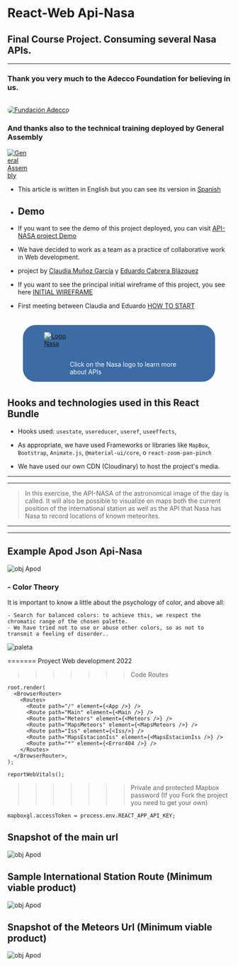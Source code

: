 # React-Web Api-Nasa
## Final Course Project. Consuming several Nasa APIs.
----------------------------------------------------------------
### Thank you very much to the Adecco Foundation for believing in us.
<a target="_blank" rel="noopener noreferrer" href="https://fundacionadecco.org/becas-y-ayudas/senior/"><img src="https://res.cloudinary.com/dquxfl0fe/image/upload/v1657192729/API-GA/adecco_o0ddcs.png" alt="Fundación Adecco" style="max-width: 40%;border-radius:1rem;margin-top:1rem"></a>
### And thanks also to the technical training deployed by General Assembly

<a target="_blank" rel="noopener noreferrer" href="https://generalassemb.ly/"><img src="https://pataruco.github.io/ga-assets/assets/logos/ga.svg" alt="General Assembly" style="max-width: 10%;"></a>


 - This article is written in English but you can see its version in [Spanish](README-es-ES.md)
 - ## Demo
- If you want to see the demo of this project deployed, you can visit [API-NASA project Demo](https://react-api-nasa.netlify.app/)

- We have decided to work as a team as a practice of collaborative work in Web development.
- project by [Claudia Muñoz García](mailto:claudia.munozgarcia@gmail.com?subject=[GitHub]%20Source%20Han%20Sans) y [Eduardo Cabrera Blázquez](mailto:ecabrerablazquez@gmail.com?subject=[GitHub]%20Source%20Han%20Sans)
- If you want to see the principal initial wireframe of this project, you see here [INITIAL WIREFRAME](https://res.cloudinary.com/dquxfl0fe/image/upload/v1658301121/API-GA/dise%C3%B1o_zvjwlz.png)
-  First meeting between Claudia and Eduardo [HOW TO START](https://res.cloudinary.com/dquxfl0fe/image/upload/v1655767968/API-GA/primeras_ideas_gwigsq.png)


   
<div style="display:flex;border:solid 3px;border-color:white;border-radius:2rem;width:fit-content;margin:2rem;background-color:rgb(60, 108, 163)">
<a target="_blank" rel="noopener noreferrer" href="https://api.nasa.gov/"><img src="https://res.cloudinary.com/dquxfl0fe/image/upload/v1657194000/API-GA/nasa-logo_w5ebmi.png" alt="Logo Nasa" style="max-width: 60%; margin-top:1rem;margin-left:3rem"></a>

<p style="color:white;margin-top:5rem;margin-right:5rem">Click on the Nasa logo to learn more about APIs</p>
</div>












## Hooks and technologies used in this React Bundle

- Hooks used:  `usestate`, `usereducer`, `useref`, `useeffects`, 

- As appropriate, we have used Frameworks or libraries like `MapBox`, `Bootstrap`, `Animate.js`, `@material-ui/core`, o `react-zoom-pan-pinch`
- We have used our own CDN (Cloudinary) to host the project's media.
--------------------------------------
--------------------------------------
> In this exercise, the API-NASA of the astronomical image of the day is called.
> It will also be possible to visualize on maps both the current position 
> of the international station as well as the API that Nasa has
> Nasa to record locations of known meteorites.
--------------------------------------
--------------------------------------
## Example Apod Json Api-Nasa
![obj Apod](https://res.cloudinary.com/dquxfl0fe/image/upload/v1658221607/API-GA/2022-07-05_21h17_03_y8ogpw.png)





### - Color Theory

   It is important to know a little about the psychology of color, and above all:
    
    - Search for balanced colors: to achieve this, we respect the chromatic range of the chosen palette.
    - We have tried not to use or abuse other colors, so as not to transmit a feeling of disorder..

   ![paleta](https://res.cloudinary.com/dquxfl0fe/image/upload/v1657994150/API-GA/paleta_sdyfk5.png)


   
=======
Proyect Web development 2022
>>>>>>> Code Routes
```const root = ReactDOM.createRoot(document.getElementById('root'));
root.render(
  <BrowserRouter>
    <Routes>
      <Route path="/" element={<App />} />
      <Route path="Main" element={<Main />} />
      <Route path="Meteors" element={<Meteors />} />
      <Route path="MapsMeteors" element={<MapsMeteors />} />
      <Route path="Iss" element={<Iss/>} />
      <Route path="MapsEstacionIss" element={<MapsEstacionIss />} />
      <Route path="*" element={<Error404 />} />
    </Routes>
  </BrowserRouter>,
);

reportWebVitals();

```

>>>>>>> Private and protected Mapbox password (If you Fork the project you need to get your own)
```
mapboxgl.accessToken = process.env.REACT_APP_API_KEY;
```
## Snapshot of the main url
![obj Apod](https://res.cloudinary.com/dquxfl0fe/image/upload/v1658303540/API-GA/main_clmcmy.png)

## Sample International Station Route (Minimum viable product)
![obj Apod](https://res.cloudinary.com/dquxfl0fe/image/upload/v1658071685/API-GA/iis01_ihytaj.png)

## Snapshot of the Meteors Url (Minimum viable product)
![obj Apod](https://res.cloudinary.com/dquxfl0fe/image/upload/v1658304213/API-GA/meteors-page_hgad0n.png)